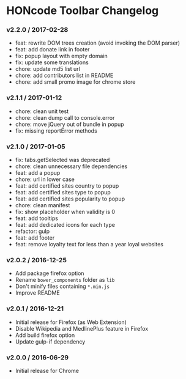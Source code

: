 HONcode Toolbar Changelog
=========================

### v2.2.0 / 2017-02-28
 - feat: rewrite DOM trees creation (avoid invoking the DOM parser)
 - feat: add donate link in footer
 - fix: popup layout with empty domain
 - fix: update some translations
 - chore: update md5 list url
 - chore: add contributors list in README
 - chore: add small promo image for chrome store

### v2.1.1 / 2017-01-12
 - chore: clean unit test
 - chore: clean dump call to console.error
 - chore: move jQuery out of bundle in popup
 - fix: missing reportError methods

### v2.1.0 / 2017-01-05
 - fix: tabs.getSelected was deprecated
 - chore: clean unnecessary file dependencies
 - feat: add a popup
 - chore: url in lower case
 - feat: add certified sites country to popup
 - feat: add certified sites type to popup
 - feat: add certified sites popularity to popup
 - chore: clean manifest
 - fix: show placeholder when validity is 0
 - feat: add tooltips
 - feat: add dedicated icons for each type
 - refactor: gulp
 - feat: add footer
 - feat: remove loyalty text for less than a year loyal websites

### v2.0.2 / 2016-12-25
 - Add package firefox option
 - Rename `bower_components` folder as `lib`
 - Don't minify files containing `*.min.js`
 - Improve README

### v2.0.1 / 2016-12-21

 - Initial release for Firefox (as Web Extension)
 - Disable Wikipedia and MedlinePlus feature in Firefox
 - Add build firefox option
 - Update gulp-if dependency

### v2.0.0 / 2016-06-29

 - Initial release for Chrome
